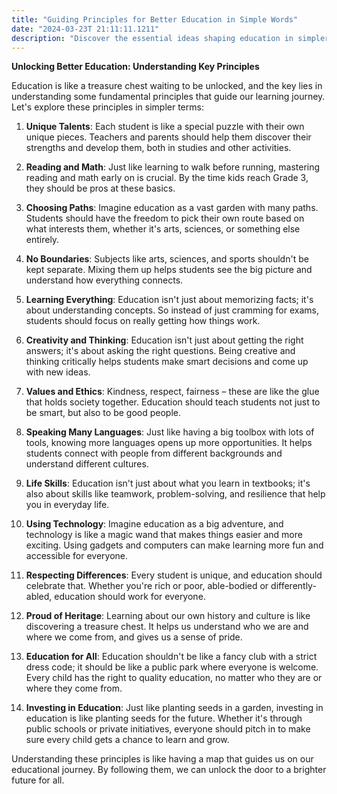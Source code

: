```yaml
---
title: "Guiding Principles for Better Education in Simple Words"
date: "2024-03-23T 21:11:11.1211"
description: "Discover the essential ideas shaping education in simpler terms. Learn about recognizing each student's talents, making sure everyone can read and do math well, letting students choose what they want to learn, and mixing different subjects together. Find out why understanding concepts is more important than memorizing, and why being creative and thinking critically matters. Explore values like kindness, fairness, and respect, and why learning different languages is cool. Understand how teamwork, problem-solving, and using technology help in learning. See why treating everyone equally and including everyone is important in education. And know that education should always focus on making things better for all kids."
---
```

**Unlocking Better Education: Understanding Key Principles**

Education is like a treasure chest waiting to be unlocked, and the key lies in understanding some fundamental principles that guide our learning journey. Let's explore these principles in simpler terms:

1. **Unique Talents**: Each student is like a special puzzle with their own unique pieces. Teachers and parents should help them discover their strengths and develop them, both in studies and other activities.

2. **Reading and Math**: Just like learning to walk before running, mastering reading and math early on is crucial. By the time kids reach Grade 3, they should be pros at these basics.

3. **Choosing Paths**: Imagine education as a vast garden with many paths. Students should have the freedom to pick their own route based on what interests them, whether it's arts, sciences, or something else entirely.

4. **No Boundaries**: Subjects like arts, sciences, and sports shouldn't be kept separate. Mixing them up helps students see the big picture and understand how everything connects.

5. **Learning Everything**: Education isn't just about memorizing facts; it's about understanding concepts. So instead of just cramming for exams, students should focus on really getting how things work.

6. **Creativity and Thinking**: Education isn't just about getting the right answers; it's about asking the right questions. Being creative and thinking critically helps students make smart decisions and come up with new ideas.

7. **Values and Ethics**: Kindness, respect, fairness – these are like the glue that holds society together. Education should teach students not just to be smart, but also to be good people.

8. **Speaking Many Languages**: Just like having a big toolbox with lots of tools, knowing more languages opens up more opportunities. It helps students connect with people from different backgrounds and understand different cultures.

9. **Life Skills**: Education isn't just about what you learn in textbooks; it's also about skills like teamwork, problem-solving, and resilience that help you in everyday life.

10. **Using Technology**: Imagine education as a big adventure, and technology is like a magic wand that makes things easier and more exciting. Using gadgets and computers can make learning more fun and accessible for everyone.

11. **Respecting Differences**: Every student is unique, and education should celebrate that. Whether you're rich or poor, able-bodied or differently-abled, education should work for everyone.

12. **Proud of Heritage**: Learning about our own history and culture is like discovering a treasure chest. It helps us understand who we are and where we come from, and gives us a sense of pride.

13. **Education for All**: Education shouldn't be like a fancy club with a strict dress code; it should be like a public park where everyone is welcome. Every child has the right to quality education, no matter who they are or where they come from.

14. **Investing in Education**: Just like planting seeds in a garden, investing in education is like planting seeds for the future. Whether it's through public schools or private initiatives, everyone should pitch in to make sure every child gets a chance to learn and grow.

Understanding these principles is like having a map that guides us on our educational journey. By following them, we can unlock the door to a brighter future for all.

